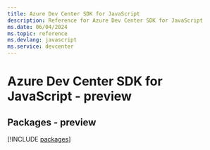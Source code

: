 ```yaml
---
title: Azure Dev Center SDK for JavaScript
description: Reference for Azure Dev Center SDK for JavaScript
ms.date: 06/04/2024
ms.topic: reference
ms.devlang: javascript
ms.service: devcenter
---
```

# Azure Dev Center SDK for JavaScript - preview
## Packages - preview
[!INCLUDE [packages](dev-center-index.md)]